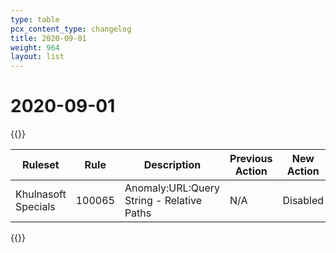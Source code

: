 ```yaml
---
type: table
pcx_content_type: changelog
title: 2020-09-01
weight: 964
layout: list
---
```


# 2020-09-01

{{<table-wrap>}}
<table style="width: 100%">
  <thead>
    <tr>
      <th>Ruleset</th>
      <th>Rule</th>
      <th>Description</th>
      <th>Previous Action</th>
      <th>New Action</th>
    </tr>
  </thead>
  <tbody>
    <tr>
      <td>Khulnasoft Specials</td>
      <td>100065</td>
      <td>Anomaly:URL:Query String - Relative Paths</td>
      <td>N/A</td>
      <td>Disabled</td>
    </tr>
  </tbody>
</table>
{{</table-wrap>}}
